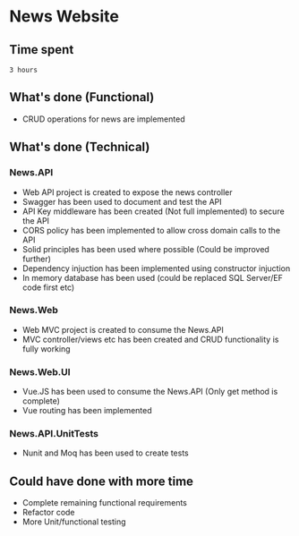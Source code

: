 # News Website
## Time spent
    3 hours
    
## What's done (Functional)
- CRUD operations for news are implemented

## What's done (Technical)
### News.API
- Web API project is created to expose the news controller
- Swagger has been used to document and test the API
- API Key middleware has been created (Not full implemented) to secure the API
- CORS policy has been implemented to allow cross domain calls to the API
- Solid principles has been used where possible (Could be improved further)
- Dependency injuction has been implemented using constructor injuction
- In memory database has been used (could be replaced SQL Server/EF code first etc)

### News.Web
- Web MVC project is created to consume the News.API
- MVC controller/views etc has been created and CRUD functionality is fully working

### News.Web.UI
- Vue.JS has been used to consume the News.API (Only get method is complete)
- Vue routing has been implemented

### News.API.UnitTests
- Nunit and Moq has been used to create tests

## Could have done with more time
- Complete remaining functional requirements
- Refactor code 
- More Unit/functional testing






  
